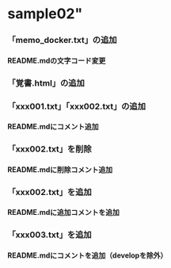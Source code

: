 # sample02"
### 「memo_docker.txt」の追加
#### README.mdの文字コード変更
### 「覚書.html」の追加
### 「xxx001.txt」「xxx002.txt」の追加
#### README.mdにコメント追加
### 「xxx002.txt」を削除
#### README.mdに削除コメント追加
### 「xxx002.txt」を追加
#### README.mdに追加コメントを追加
### 「xxx003.txt」を追加
#### README.mdにコメントを追加（developを除外）

